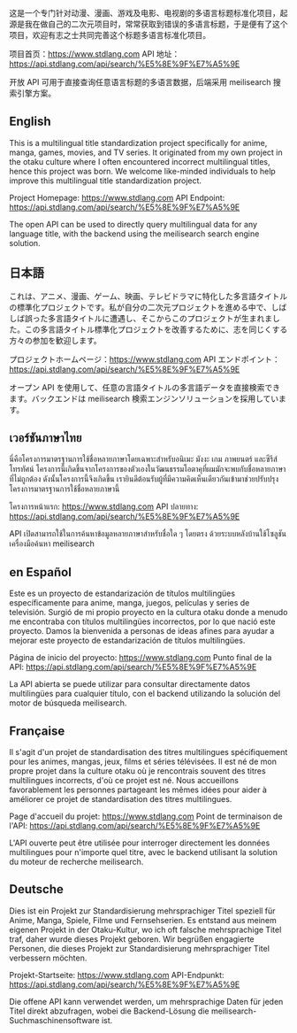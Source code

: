 这是一个专门针对动漫、漫画、游戏及电影、电视剧的多语言标题标准化项目，起源是我在做自己的二次元项目时，常常获取到错误的多语言标题，于是便有了这个项目，欢迎有志之士共同完善这个标题多语言标准化项目。

项目首页：https://www.stdlang.com
API 地址：https://api.stdlang.com/api/search/%E5%8E%9F%E7%A5%9E

开放 API 可用于直接查询任意语言标题的多语言数据，后端采用 meilisearch 搜索引擎方案。

## English

This is a multilingual title standardization project specifically for anime, manga, games, movies, and TV series. It originated from my own project in the otaku culture where I often encountered incorrect multilingual titles, hence this project was born. We welcome like-minded individuals to help improve this multilingual title standardization project.

Project Homepage: https://www.stdlang.com
API Endpoint: https://api.stdlang.com/api/search/%E5%8E%9F%E7%A5%9E

The open API can be used to directly query multilingual data for any language title, with the backend using the meilisearch search engine solution.

## 日本語

これは、アニメ、漫画、ゲーム、映画、テレビドラマに特化した多言語タイトルの標準化プロジェクトです。私が自分の二次元プロジェクトを進める中で、しばしば誤った多言語タイトルに遭遇し、そこからこのプロジェクトが生まれました。この多言語タイトル標準化プロジェクトを改善するために、志を同じくする方々の参加を歓迎します。

プロジェクトホームページ：https://www.stdlang.com
API エンドポイント：https://api.stdlang.com/api/search/%E5%8E%9F%E7%A5%9E

オープン API を使用して、任意の言語タイトルの多言語データを直接検索できます。バックエンドは meilisearch 検索エンジンソリューションを採用しています。

## เวอร์ชันภาษาไทย

นี่คือโครงการมาตรฐานการใช้ชื่อหลายภาษาโดยเฉพาะสำหรับอนิเมะ มังงะ เกม ภาพยนตร์ และซีรีส์โทรทัศน์ โครงการนี้เกิดขึ้นจากโครงการของตัวเองในวัฒนธรรมโอตาคุที่ผมมักจะพบกับชื่อหลายภาษาที่ไม่ถูกต้อง ดังนั้นโครงการนี้จึงเกิดขึ้น เรายินดีต้อนรับผู้ที่มีความคิดเห็นเดียวกันเข้ามาช่วยปรับปรุงโครงการมาตรฐานการใช้ชื่อหลายภาษานี้

โครงการหน้าแรก: https://www.stdlang.com
API ปลายทาง: https://api.stdlang.com/api/search/%E5%8E%9F%E7%A5%9E

API เปิดสามารถใช้ในการค้นหาข้อมูลหลายภาษาสำหรับชื่อใด ๆ โดยตรง ด้วยระบบหลังบ้านใช้โซลูชันเครื่องมือค้นหา meilisearch

## en Español

Este es un proyecto de estandarización de títulos multilingües específicamente para anime, manga, juegos, películas y series de televisión. Surgió de mi propio proyecto en la cultura otaku donde a menudo me encontraba con títulos multilingües incorrectos, por lo que nació este proyecto. Damos la bienvenida a personas de ideas afines para ayudar a mejorar este proyecto de estandarización de títulos multilingües.

Página de inicio del proyecto: https://www.stdlang.com
Punto final de la API: https://api.stdlang.com/api/search/%E5%8E%9F%E7%A5%9E

La API abierta se puede utilizar para consultar directamente datos multilingües para cualquier título, con el backend utilizando la solución del motor de búsqueda meilisearch.

## Française

Il s'agit d'un projet de standardisation des titres multilingues spécifiquement pour les animes, mangas, jeux, films et séries télévisées. Il est né de mon propre projet dans la culture otaku où je rencontrais souvent des titres multilingues incorrects, d'où ce projet est né. Nous accueillons favorablement les personnes partageant les mêmes idées pour aider à améliorer ce projet de standardisation des titres multilingues.

Page d'accueil du projet: https://www.stdlang.com
Point de terminaison de l'API: https://api.stdlang.com/api/search/%E5%8E%9F%E7%A5%9E

L'API ouverte peut être utilisée pour interroger directement les données multilingues pour n'importe quel titre, avec le backend utilisant la solution du moteur de recherche meilisearch.

## Deutsche

Dies ist ein Projekt zur Standardisierung mehrsprachiger Titel speziell für Anime, Manga, Spiele, Filme und Fernsehserien. Es entstand aus meinem eigenen Projekt in der Otaku-Kultur, wo ich oft falsche mehrsprachige Titel traf, daher wurde dieses Projekt geboren. Wir begrüßen engagierte Personen, die dieses Projekt zur Standardisierung mehrsprachiger Titel verbessern möchten.

Projekt-Startseite: https://www.stdlang.com
API-Endpunkt: https://api.stdlang.com/api/search/%E5%8E%9F%E7%A5%9E

Die offene API kann verwendet werden, um mehrsprachige Daten für jeden Titel direkt abzufragen, wobei die Backend-Lösung die meilisearch-Suchmaschinensoftware ist.

